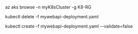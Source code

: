 az aks browse -n myK8sCluster -g K8-RG

kubectl delete -f mywebapi-deployment.yaml

kubectl create -f mywebapi-deployment.yaml --validate=false

